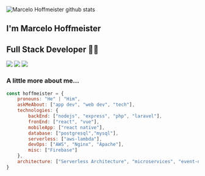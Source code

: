![Marcelo Hoffmeister github stats](https://github-readme-stats.vercel.app/api?username=marcelohoffmeister&count_private=true&show_icons=true&hide_border=true&bg_color=161B22&title_color=76BCFA&text_color=9ECEF6&icon_color=9ECEF6)

## I'm Marcelo Hoffmeister
## Full Stack Developer 👨‍💻

[![](https://img.shields.io/badge/LinkedIn-MarceloHoffmeister-blue)](https://www.linkedin.com/in/marcelo-hoffmeister/)
[![](https://img.shields.io/badge/Twitter-Hoffmeister__-blue)](https://twitter.com/Hoffmeister__)
[![](https://img.shields.io/badge/Gmail-marcelohenriquehoffmeister%40gmail.com-red)](mailto:marcelohenriquehoffmeister@gmail.com)


### A little more about me...  

```javascript
const hoffmeister = {
    pronouns: "He" | "Him",
    askMeAbout: ["app dev", "web dev", "tech"],
    technologies: {
        backEnd: ["nodejs", "express", "php", "laravel"],
        fronEnd: ["react", "vue"],
        mobileApp: ["react native"],
        database: ["postgresql","mysql"],
        serverless: ["aws-lambda"],
        devOps: ["AWS", "Nginx", "Apache"],
        misc: ["Firebase"]
    },
    architecture: ["Serverless Architecture", "microservices", "event-driven", "Single page applications"],
}
```
